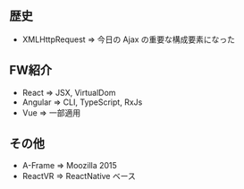 ## 歴史
- XMLHttpRequest => 今日の Ajax の重要な構成要素になった

## FW紹介
- React => JSX, VirtualDom
- Angular => CLI, TypeScript, RxJs
- Vue => 一部適用

## その他
- A-Frame => Moozilla 2015
- ReactVR => ReactNative ベース